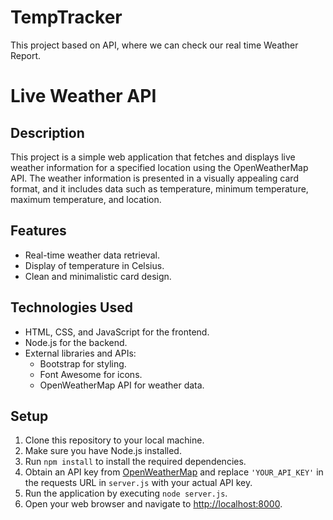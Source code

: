 # TempTracker
This project based on  API, where we can check our real time Weather Report.
# Live Weather API

## Description

This project is a simple web application that fetches and displays live weather information for a specified location using the OpenWeatherMap API. The weather information is presented in a visually appealing card format, and it includes data such as temperature, minimum temperature, maximum temperature, and location.

## Features

- Real-time weather data retrieval.
- Display of temperature in Celsius.
- Clean and minimalistic card design.

## Technologies Used

- HTML, CSS, and JavaScript for the frontend.
- Node.js for the backend.
- External libraries and APIs:
  - Bootstrap for styling.
  - Font Awesome for icons.
  - OpenWeatherMap API for weather data.

## Setup

1. Clone this repository to your local machine.
2. Make sure you have Node.js installed.
3. Run `npm install` to install the required dependencies.
4. Obtain an API key from [OpenWeatherMap](https://openweathermap.org/api) and replace `'YOUR_API_KEY'` in the requests URL in `server.js` with your actual API key.
5. Run the application by executing `node server.js`.
6. Open your web browser and navigate to [http://localhost:8000](http://localhost:8000).